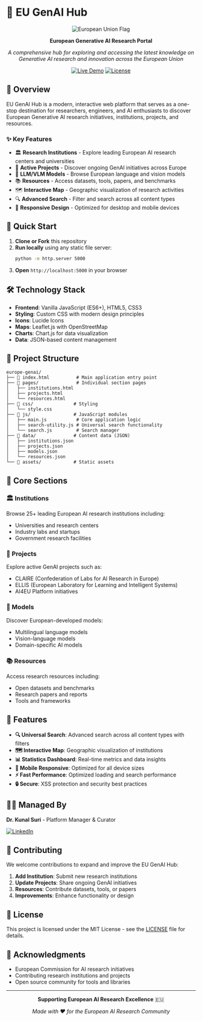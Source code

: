 
# 🧠 EU GenAI Hub

<div align="center">

![European Union Flag](https://upload.wikimedia.org/wikipedia/commons/thumb/b/b7/Flag_of_Europe.svg/100px-Flag_of_Europe.svg.png)

**European Generative AI Research Portal**

*A comprehensive hub for exploring and accessing the latest knowledge on Generative AI research and innovation across the European Union*

[![Live Demo](https://img.shields.io/badge/Live-Demo-blue?style=for-the-badge)](https://replit.com/@your-username/europe-genai)
[![License](https://img.shields.io/badge/License-MIT-green?style=for-the-badge)](LICENSE)

</div>

## 🌟 Overview

EU GenAI Hub is a modern, interactive web platform that serves as a one-stop destination for researchers, engineers, and AI enthusiasts to discover European Generative AI research initiatives, institutions, projects, and resources.

### ✨ Key Features

- 🏛️ **Research Institutions** - Explore leading European AI research centers and universities
- 🚀 **Active Projects** - Discover ongoing GenAI initiatives across Europe
- 🧠 **LLM/VLM Models** - Browse European language and vision models
- 📚 **Resources** - Access datasets, tools, papers, and benchmarks
- 🗺️ **Interactive Map** - Geographic visualization of research activities
- 🔍 **Advanced Search** - Filter and search across all content types
- 📱 **Responsive Design** - Optimized for desktop and mobile devices

## 🚀 Quick Start

1. **Clone or Fork** this repository
2. **Run locally** using any static file server:
   ```bash
   python -m http.server 5000
   ```
3. **Open** `http://localhost:5000` in your browser

## 🛠️ Technology Stack

- **Frontend**: Vanilla JavaScript (ES6+), HTML5, CSS3
- **Styling**: Custom CSS with modern design principles
- **Icons**: Lucide Icons
- **Maps**: Leaflet.js with OpenStreetMap
- **Charts**: Chart.js for data visualization
- **Data**: JSON-based content management

## 📁 Project Structure

```
europe-genai/
├── 📄 index.html          # Main application entry point
├── 📁 pages/              # Individual section pages
│   ├── institutions.html
│   ├── projects.html
│   └── resources.html
├── 📁 css/               # Styling
│   └── style.css
├── 📁 js/                # JavaScript modules
│   ├── main.js           # Core application logic
│   ├── search-utility.js # Universal search functionality
│   └── search.js         # Search manager
├── 📁 data/              # Content data (JSON)
│   ├── institutions.json
│   ├── projects.json
│   ├── models.json
│   └── resources.json
└── 📁 assets/            # Static assets
```

## 🎯 Core Sections

### 🏛️ Institutions
Browse 25+ leading European AI research institutions including:
- Universities and research centers
- Industry labs and startups
- Government research facilities

### 🚀 Projects
Explore active GenAI projects such as:
- CLAIRE (Confederation of Labs for AI Research in Europe)
- ELLIS (European Laboratory for Learning and Intelligent Systems)
- AI4EU Platform initiatives

### 🧠 Models
Discover European-developed models:
- Multilingual language models
- Vision-language models
- Domain-specific AI models

### 📚 Resources
Access research resources including:
- Open datasets and benchmarks
- Research papers and reports
- Tools and frameworks

## 🔧 Features

- **🔍 Universal Search**: Advanced search across all content types with filters
- **🗺️ Interactive Map**: Geographic visualization of institutions
- **📊 Statistics Dashboard**: Real-time metrics and data insights
- **📱 Mobile Responsive**: Optimized for all device sizes
- **⚡ Fast Performance**: Optimized loading and search performance
- **🔒 Secure**: XSS protection and security best practices

## 👨‍💻 Managed By

**Dr. Kunal Suri** - Platform Manager & Curator

[![LinkedIn](https://img.shields.io/badge/LinkedIn-Connect-blue?style=flat&logo=linkedin)](https://www.linkedin.com/in/kunalsuri/)

## 🤝 Contributing

We welcome contributions to expand and improve the EU GenAI Hub:

1. **Add Institution**: Submit new research institutions
2. **Update Projects**: Share ongoing GenAI initiatives
3. **Resources**: Contribute datasets, tools, or papers
4. **Improvements**: Enhance functionality or design

## 📄 License

This project is licensed under the MIT License - see the [LICENSE](LICENSE) file for details.

## 🙏 Acknowledgments

- European Commission for AI research initiatives
- Contributing research institutions and projects
- Open source community for tools and libraries

---

<div align="center">

**Supporting European AI Research Excellence** 🇪🇺

*Made with ❤️ for the European AI Research Community*

</div>
